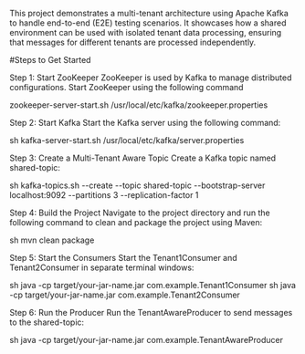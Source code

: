 This project demonstrates a multi-tenant architecture using Apache Kafka to handle end-to-end (E2E) testing scenarios. It showcases how a shared environment can be used with isolated tenant data processing, ensuring that messages for different tenants are processed independently.

#Steps to Get Started

Step 1: Start ZooKeeper
ZooKeeper is used by Kafka to manage distributed configurations. Start ZooKeeper using the following command

zookeeper-server-start.sh /usr/local/etc/kafka/zookeeper.properties

Step 2: Start Kafka
Start the Kafka server using the following command:

sh
kafka-server-start.sh /usr/local/etc/kafka/server.properties

Step 3: Create a Multi-Tenant Aware Topic
Create a Kafka topic named shared-topic:

sh
kafka-topics.sh --create --topic shared-topic --bootstrap-server localhost:9092 --partitions 3 --replication-factor 1

Step 4: Build the Project
Navigate to the project directory and run the following command to clean and package the project using Maven:

sh
mvn clean package

Step 5: Start the Consumers
Start the Tenant1Consumer and Tenant2Consumer in separate terminal windows:

sh
java -cp target/your-jar-name.jar com.example.Tenant1Consumer
sh
java -cp target/your-jar-name.jar com.example.Tenant2Consumer

Step 6: Run the Producer
Run the TenantAwareProducer to send messages to the shared-topic:

sh
java -cp target/your-jar-name.jar com.example.TenantAwareProducer
